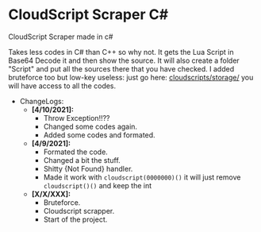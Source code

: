 # CloudScript Scraper C#
CloudScript Scraper made in c#

Takes less codes in C# than C++ so why not.
It gets the Lua Script in Base64 Decode it and then show the source. It will also create a folder "Script" and put all the sources there that you have checked. I added bruteforce too but low-key useless: just go here: <a href="https://lynx.rip/dashboard/home/cloudscripts/storage/">cloudscripts/storage/</a> you will have access to all the codes.



* ChangeLogs:
  * <b>[4/10/2021]:</b>
    * Throw Exception!!??
    * Changed some codes again.
    * Added some codes and formated.
  * <b>[4/9/2021]:</b>
    * Formated the code.
    * Changed a bit the stuff.
    * Shitty {Not Found} handler.
    * Made it work with `cloudscript(0000000)()` it will just remove `cloudscript()()` and keep the int
  * <b>[X/X/XXX]:</b>
    * Bruteforce. 
    * Cloudscript scrapper.
    * Start of the project. 